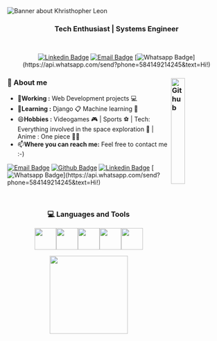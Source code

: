 <img src="https://media.licdn.com/dms/image/D4E16AQGXXfxdKqiicA/profile-displaybackgroundimage-shrink_350_1400/0/1683492477313?e=1689206400&v=beta&t=ywhVivhRejHuwJGASOjkD4v9P8Cc9ZoTrYXmk8i1T5s" alt="Banner about Khristhopher Leon">

<h3 align="center">  Tech Enthusiast | Systems Engineer </h3> <br>

<div align="center">
  
  [![Linkedin Badge](https://img.shields.io/badge/-Khristhopher_Leon-blue?style=flat-square&logo=Linkedin&logoColor=white&link=https://www.linkedin.com/in/khristhopherleon//)](https://www.linkedin.com/in/khristhopherleon/)
  [![Email Badge](https://img.shields.io/badge/-khristhopher1000@gmail.com-c14438?style=flat-square&logo=Gmail&logoColor=white&link=mailto:khristhopher1000@gmail.com)](mailto:khristhopher100@gmail.com)
  [![Whatsapp Badge](https://img.shields.io/badge/-Whatsapp-4CA143?style=flat-square&labelColor=4CA143&logo=whatsapp&logoColor=white&link=https://api.whatsapp.com/send?phone=584149214245&text=Hi!)](https://api.whatsapp.com/send?phone=584149214245&text=Hi!)
  
</div>


### 🤔 About me <img width="25%" align="right" alt="Github" src="https://user-images.githubusercontent.com/48678280/88862734-4903af80-d201-11ea-968b-9c939d88a37c.gif" />
-  🔭**Working :**  Web Development projects :computer: 
-  🌱**Learning :** Django :clipboard: Machine learning :robot:
-  😄**Hobbies :** Videogames :video_game: | Sports :soccer: | Tech: Everything involved in the space exploration :rocket: | Anime : One piece :pirate_flag:
-  📫**Where you can reach me:** Feel free to contact me :-)


[![Email Badge](https://img.shields.io/badge/-Email-c14438?style=flat-square&logo=Gmail&logoColor=white&link=mailto:khristhopher1000@gmail.com)](mailto:khristhopher100@gmail.com)
[![Github Badge](https://img.shields.io/badge/-Github-232323?style=flat-square&logo=Github&logoColor=white&link=https://github.com/khriscito)](https://github.com/khriscito)
[![Linkedin Badge](https://img.shields.io/badge/-Khristhopher_Leon-blue?style=flat-square&logo=Linkedin&logoColor=white&link=https://www.linkedin.com/in/khristhopherleon//)](https://www.linkedin.com/in/khristhopherleon/)
[![Whatsapp Badge](https://img.shields.io/badge/-Whatsapp-4CA143?style=flat-square&labelColor=4CA143&logo=whatsapp&logoColor=white&link=https://api.whatsapp.com/send?phone=584149214245&text=Hi!)](https://api.whatsapp.com/send?phone=584149214245&text=Hi!)

<br>
  <h3 align="center" padding="10px")> 💻 Languages and Tools </h3>
  <p align="center" margin="10px">
   <img src="https://media3.giphy.com/media/ln7z2eWriiQAllfVcn/200w.webp" width="50"><img src="https://i.giphy.com/media/LMt9638dO8dftAjtco/200.webp"   width="50"><img src="https://i.giphy.com/media/eNAsjO55tPbgaor7ma/200w.webp" width="50"><img src="https://media3.giphy.com/media/XEDIHHp3i8bVoEdxd7/giphy.gif"width="50"><img src="https://static.javatpoint.com/tutorial/flask/images/flask-tutorial.png"width="50">
  <p>


   <div align="center">
       <img height="180em" src="https://github-readme-stats.vercel.app/api/top-langs/?username=AVS1508&theme=buefy&layout=compact" />
   </div>
    
<!--
**khriscito/khriscito** is a ✨ _special_ ✨ repository because its `README.md` (this file) appears on your GitHub profile.

